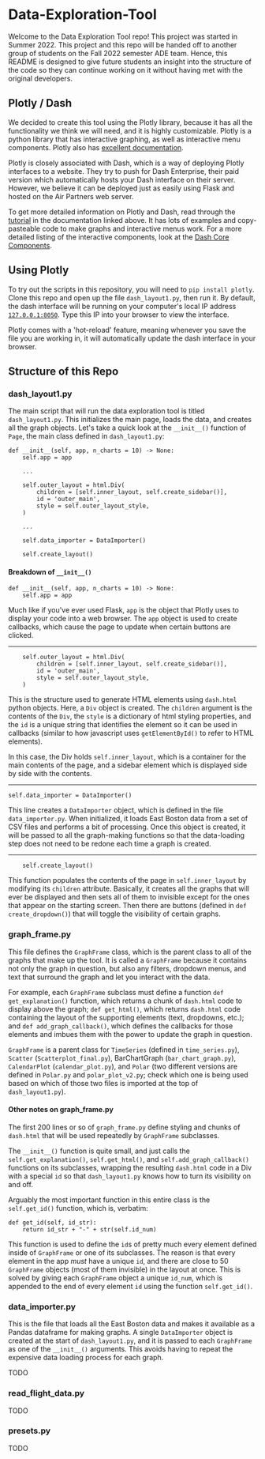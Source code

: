 # Data-Exploration-Tool

Welcome to the Data Exploration Tool repo! This project was started in Summer 2022. This project and this repo will be handed off to another group of students on the Fall 2022 semester ADE team. Hence, this README is designed to give future students an insight into the structure of the code so they can continue working on it without having met with the original developers.

## Plotly / Dash

We decided to create this tool using the Plotly library, because it has all the functionality we think we will need, and it is highly customizable. Plotly is a python library that has interactive graphing, as well as interactive menu components. Plotly also has [excellent documentation](https://dash.plotly.com/installation).

Plotly is closely associated with Dash, which is a way of deploying Plotly interfaces to a website. They try to push for Dash Enterprise, their paid version which automatically hosts your Dash interface on their server. However, we believe it can be deployed just as easily using Flask and hosted on the Air Partners web server.

To get more detailed information on Plotly and Dash, read through the [tutorial](https://dash.plotly.com/installation) in the documentation linked above. It has lots of examples and copy-pasteable code to make graphs and interactive menus work. For a more detailed listing of the interactive components, look at the [Dash Core Components](https://dash.plotly.com/dash-core-components).

## Using Plotly

To try out the scripts in this repository, you will need to `pip install plotly`. Clone this repo and open up the file `dash_layout1.py`, then run it. By default, the dash interface will be running on your computer's local IP address [`127.0.0.1:8050`](http://127.0.0.1:8050/). Type this IP into your browser to view the interface.

Plotly comes with a 'hot-reload' feature, meaning whenever you save the file you are working in, it will automatically update the dash interface in your browser.

## Structure of this Repo

### dash_layout1.py

The main script that will run the data exploration tool is titled `dash_layout1.py`. This initializes the main page, loads the data, and creates all the graph objects. Let's take a quick look at the `__init__()` function of `Page`, the main class defined in `dash_layout1.py`:

```
def __init__(self, app, n_charts = 10) -> None:
    self.app = app

    ...

    self.outer_layout = html.Div(
        children = [self.inner_layout, self.create_sidebar()],
        id = 'outer_main',
        style = self.outer_layout_style,
    )

    ...

    self.data_importer = DataImporter()

    self.create_layout()
```

#### Breakdown of `__init__()`

```
def __init__(self, app, n_charts = 10) -> None:
    self.app = app
```

Much like if you've ever used Flask, `app` is the object that Plotly uses to display your code into a web browser. The `app` object is used to create callbacks, which cause the page to update when certain buttons are clicked.

---

```
    self.outer_layout = html.Div(
        children = [self.inner_layout, self.create_sidebar()],
        id = 'outer_main',
        style = self.outer_layout_style,
    )
```

This is the structure used to generate HTML elements using `dash.html` python objects. Here, a `Div` object is created. The `children` argument is the contents of the `Div`, the `style` is a dictionary of html styling properties, and the `id` is a unique string that identifies the element so it can be used in callbacks (similar to how javascript uses `getElementById()` to refer to HTML elements).

In this case, the Div holds `self.inner_layout`, which is a container for the main contents of the page, and a sidebar element which is displayed side by side with the contents.

---

```
self.data_importer = DataImporter()
```

This line creates a `DataImporter` object, which is defined in the file `data_importer.py`. When initialized, it loads East Boston data from a set of CSV files and performs a bit of processing. Once this object is created, it will be passed to all the graph-making functions so that the data-loading step does not need to be redone each time a graph is created.

---

```
    self.create_layout()
```

This function populates the contents of the page in `self.inner_layout` by modifying its `children` attribute. Basically, it creates all the graphs that will ever be displayed and then sets all of them to invisible except for the ones that appear on the starting screen. Then there are buttons (defined in `def create_dropdown()`) that will toggle the visibility of certain graphs.

### graph_frame.py

This file defines the `GraphFrame` class, which is the parent class to all of the graphs that make up the tool. It is called a `GraphFrame` because it contains not only the graph in question, but also any filters, dropdown menus, and text that surround the graph and let you interact with the data.

For example, each `GraphFrame` subclass must define a function `def get_explanation()` function, which returns a chunk of `dash.html` code to display above the graph; `def get_html()`, which returns `dash.html` code containing the layout of the supporting elements (text, dropdowns, etc.); and `def add_graph_callback()`, which defines the callbacks for those elements and imbues them with the power to update the graph in question.

`GraphFrame` is a parent class for `TimeSeries` (defined in `time_series.py`), `Scatter` (`Scatterplot_final.py`), BarChartGraph (`bar_chart_graph.py`), `CalendarPlot` (`calendar_plot.py`), and `Polar` (two different versions are defined in `Polar.py` and `polar_plot_v2.py`; check which one is being used based on which of those two files is imported at the top of `dash_layout1.py`).

#### Other notes on graph_frame.py

The first 200 lines or so of `graph_frame.py` define styling and chunks of `dash.html` that will be used repeatedly by `GraphFrame` subclasses.

The `__init__()` function is quite small, and just calls the  `self.get_explanation()`, `self.get_html()`, and `self.add_graph_callback()` functions on its subclasses, wrapping the resulting `dash.html` code in a Div with a special `id` so that `dash_layout1.py` knows how to turn its visibility on and off.

Arguably the most important function in this entire class is the `self.get_id()` function, which is, verbatim:

```
def get_id(self, id_str):
    return id_str + "-" + str(self.id_num)
```

This function is used to define the `id`s of pretty much every element defined inside of `GraphFrame` or one of its subclasses. The reason is that every element in the app *must* have a unique `id`, and there are close to 50 `GraphFrame` objects (most of them invisible) in the layout at once. This is solved by giving each `GraphFrame` object a unique `id_num`, which is appended to the end of every element `id` using the function `self.get_id()`.

### data_importer.py

This is the file that loads all the East Boston data and makes it available as a Pandas dataframe for making graphs. A single `DataImporter` object is created at the start of `dash_layout1.py`, and it is passed to each `GraphFrame` as one of the `__init__()` arguments. This avoids having to repeat the expensive data loading process for each graph.

TODO

### read_flight_data.py

TODO

### presets.py

TODO